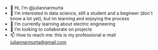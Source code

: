 - 👋 Hi, I’m @juliannarmurta
- 👀 I’m interested in data science, still a student and a begineer (don´t know a lot yet), but im learning and enjoying the process
- 🌱 I’m currently learning about electric engineering
- 💞️ I’m looking to collaborate on projects
- 📫 How to reach me: this is my professional e-mail juliannarmurta@gmail.com

<!---
juliannarmurta/juliannarmurta is a ✨ special ✨ repository because its `README.md` (this file) appears on your GitHub profile.
You can click the Preview link to take a look at your changes.
--->
